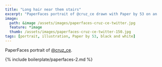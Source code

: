 ```yaml
---
title: "Long hair near them stairs"
excerpt: "PaperFaces portrait of @cruz_ce drawn with Paper by 53 on an iPad."
image: 
  path: &image /assets/images/paperfaces-cruz-ce-twitter.jpg 
  feature: *image
  thumb: /assets/images/paperfaces-cruz-ce-twitter-150.jpg
tags: [portrait, illustration, Paper by 53, black and white]
---
```


PaperFaces portrait of [@cruz_ce](http://twitter.com/cruz_ce).

{% include boilerplate/paperfaces-2.md %}
